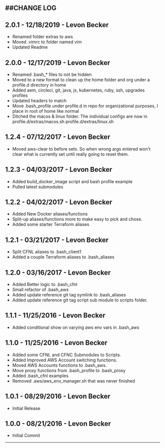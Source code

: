 ##CHANGE LOG
---

## 2.0.1 - 12/18/2019 - Levon Becker
* Renamed folder extras to aws
* Moved .vimrc to folder named vim
* Updated Readme

## 2.0.0 - 12/17/2019 - Levon Becker
* Renamed .bash_* files to not be hidden
* Moved to a new format to clean up the home folder and org under a profile.d directory in home
* Added aem, circleci, git, java, jx, kubernetes, ruby, ssh, upgrades profiles
* Updated headers to match
* Move .bash_profile under profile.d in repo for organizational purposes, I place in root of home like normal
* Ditched the macos & linux folder. The individual configs are now in profile.d/extras/macos.sh profile.d/extras/linux.sh

## 1.2.4 - 07/12/2017 - Levon Becker
* Moved aws-clear to before sets. So when wrong args entered won't clear what is currently set until really going to reset them.

## 1.2.3 - 04/03/2017 - Levon Becker
* Added build_docker_image script and bash profile example
* Pulled latest submodules

## 1.2.2 - 04/02/2017 - Levon Becker
* Added New Docker aliases/functions
* Split-up aliases/functions more to make easy to pick and chose.
* Added some starter Terraform aliases

## 1.2.1 - 03/21/2017 - Levon Becker
* Split CFNL aliases to .bash_client1
* Added a couple Terraform aliases to .bash_aliases

## 1.2.0 - 03/16/2017 - Levon Becker
* Added Better logic to .bash_cfnl
* Small refactor of .bash_aws
* Added update reference git tag symlink to .bash_aliases
* Added update reference git tag script sub module to scripts folder.

## 1.1.1 - 11/25/2016 - Levon Becker
* Added conditional show on varying aws env vars in .bash_aws

## 1.1.0 - 11/25/2016 - Levon Becker
* Added some CFNL and CFNC Submodules to Scripts. 
* Added Improved AWS Account switching functions. 
* Moved AWS Accounts functions to .bash_aws. 
* Move proxy functions from .bash_profile to .bash_proxy
* Added .bash_cfnl examples
* Removed .aws/aws_env_manager.sh that was never finished

## 1.0.1 - 08/29/2016 - Levon Becker
* Initial Release

## 1.0.0 - 08/21/2016 - Levon Becker
* Initial Commit

- - -